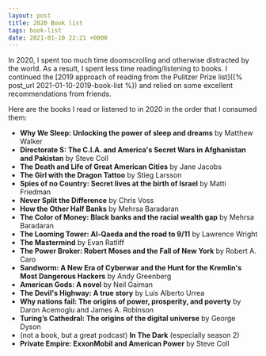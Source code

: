 ```yaml
---
layout: post
title: 2020 Book list
tags: book-list
date: 2021-01-10 22:21 +0000
---
```

In 2020, I spent too much time doomscrolling and otherwise distracted
by the world. As a result, I spent less time reading/listening to
books. I continued the [2019 approach of reading from the Pulitzer
Prize list]({% post_url 2021-01-10-2019-book-list %}) and relied on
some excellent recommendations from friends.

Here are the books I read or listened to in 2020 in the order that I
consumed them:

* **Why We Sleep: Unlocking the power of sleep and dreams** by Matthew Walker
* **Directorate S: The C.I.A. and America's Secret Wars in Afghanistan and Pakistan** by Steve Coll
* **The Death and Life of Great American Cities** by Jane Jacobs
* **The Girl with the Dragon Tattoo** by Stieg Larsson
* **Spies of no Country: Secret lives at the birth of Israel** by Matti Friedman
* **Never Split the Difference** by Chris Voss
* **How the Other Half Banks** by Mehrsa Baradaran
* **The Color of Money: Black banks and the racial wealth gap** by Mehrsa Baradaran
* **The Looming Tower: Al-Qaeda and the road to 9/11** by Lawrence Wright
* **The Mastermind** by Evan Ratliff
* **The Power Broker: Robert Moses and the Fall of New York** by Robert A. Caro
* **Sandworm: A New Era of Cyberwar and the Hunt for the Kremlin's Most Dangerous Hackers** by Andy Greenberg
* **American Gods: A novel** by Neil Gaiman
* **The Devil's Highway: A true story** by Luis Alberto Urrea
* **Why nations fail: The origins of power, prosperity, and poverty** by Daron Acemoglu and James A. Robinson
* **Turing’s Cathedral: The origins of the digital universe** by George Dyson
* (not a book, but a great podcast) **In The Dark** (especially season 2)
* **Private Empire: ExxonMobil and American Power** by Steve Coll